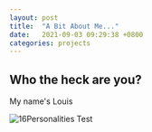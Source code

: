 ```yaml
---
layout: post
title:  "A Bit About Me..."
date:   2021-09-03 09:29:38 +0800
categories: projects
---
```

## Who the heck are you?
My name's Louis

![16Personalities Test](https://louisallerton.github.io/rmita1/docs/media/personalitytest16.png)
